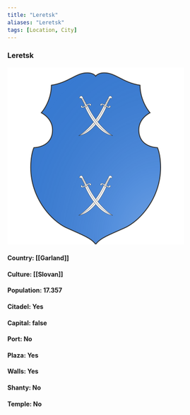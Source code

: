 ```yaml
---
title: "Leretsk"
aliases: "Leretsk"
tags: [Location, City]
---
```

### Leretsk
![](attachment/4fd8d8c97343992672ae37d6dd7061de.svg)

#### Country: [[Garland]]

#### Culture: [[Slovan]]

#### Population: 17.357

#### Citadel: Yes

#### Capital: false

#### Port: No

#### Plaza: Yes

#### Walls: Yes

#### Shanty: No

#### Temple: No


